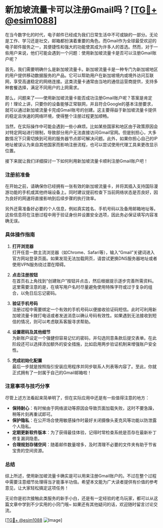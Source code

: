 # 新加坡流量卡可以注册Gmail吗？[[TG💪+ @esim1088](https://t.me/s/esim1088)]

在当今数字化的时代，电子邮件已经成为我们日常生活中不可或缺的一部分。无论是工作、学习还是社交，邮箱都扮演着重要的角色。而Gmail作为全球最受欢迎的电子邮件服务之一，其便捷性和强大的功能使其成为许多人的首选。然而，对于一些用户来说，他们可能会遇到一个问题：使用新加坡流量卡是否可以注册Gmail账户呢？

首先，我们需要明确什么是新加坡流量卡。新加坡流量卡是一种专门为新加坡地区的用户提供移动数据服务的产品。它可以帮助用户在新加坡境内或境外访问互联网，享受高速稳定的网络连接。这类流量卡通常由当地的通信运营商提供，支持多种套餐选择，满足不同用户的上网需求。

那么，问题来了——使用新加坡流量卡能否成功注册Gmail账户呢？答案是肯定的！理论上讲，只要你的设备能够正常联网，并且符合Google的基本注册要求，就可以通过新加坡流量卡完成Gmail账号的创建。这主要得益于新加坡流量卡提供的稳定且快速的网络环境，使得整个注册过程更加顺畅。

当然，在实际操作中可能会遇到一些小麻烦。比如某些国家和地区由于政策原因会对特定网站进行限制，导致部分用户无法直接访问Gmail官网。但是别担心，大多数情况下只需切换到可用的服务器节点即可解决问题。此外，如果你担心自己的IP地址被误认为来自其他国家而影响注册流程，也可以尝试使用代理工具来更改显示位置。

接下来就让我们详细探讨一下如何利用新加坡流量卡顺利注册Gmail账户吧！

### 注册前准备

在开始之前，请确保你已经拥有一张有效的新加坡流量卡，并将其插入支持国际漫游功能的手机或其他终端设备上。同时建议提前检查下当前网络状态是否良好，因为良好的网速将直接影响到后续步骤的执行效率。

另外还需准备好必要的个人信息，例如真实姓名、手机号码以及备用邮箱地址等。这些信息将在注册过程中用于验证身份并设置安全选项，因此务必保证填写内容准确无误。

### 具体操作指南

1. **打开浏览器**  
   打开任意一款主流浏览器（如Chrome、Safari等），输入“Gmail”关键词进入官方网站登录页面。如果发现无法加载网页，请尝试更换DNS服务器地址或者使用VPN服务绕过潜在障碍。

2. **点击注册按钮**  
   在首页右上角找到“创建账户”按钮并点击，然后根据提示逐步完善所需资料。这里需要注意的是，在填写用户名时尽量避免使用特殊字符或过于复杂的组合，以免日后忘记密码。

3. **验证手机号码**  
   注册过程中需要绑定一个有效的手机号码以便接收验证码短信。此时可利用新加坡流量卡拨打电话或者发送消息以确认号码有效性。如果遇到无法接收到短信的情况，则可以考虑联系客服寻求帮助。

4. **设置密码及其他细节**  
   为新账户设定一个强健但容易记忆的密码，并勾选同意条款后提交表单。在此阶段还可以选择添加额外的安全措施，比如启用两步验证机制来增强账户安全性。

5. **完成初始化配置**  
   最后一步就是按照指引安装应用程序并同步联系人列表等内容了。至此，你就正式拥有了一封属于自己的Gmail邮箱啦！

### 注意事项与技巧分享

尽管上述方法看起来简单明了，但在实际应用中还是有一些值得注意的地方：

- **保持耐心**：有时候由于网络波动等原因会导致页面加载失败，这时不要急躁，稍等片刻再重试即可。
- **保护隐私**：在公开场合使用敏感操作时最好关闭摄像头麦克风等功能以防泄露个人隐私。
- **定期更新软件版本**：为了获得最佳体验，记得时常检查系统是否存在最新补丁修复漏洞隐患。
- **合理规划存储空间**：随着邮件数量增多，及时清理不必要的文件夹有助于节省宝贵的空间资源。

### 总结

综上所述，使用新加坡流量卡确实是可以用来注册Gmail账户的。不过在整个过程中需要注意细节处理得当才能事半功倍。希望本文能为广大读者提供有价值的参考意见，让大家轻松搞定这项任务！

无论你是初次接触此类服务的新手小白，还是有一定经验的老鸟玩家，都可以从这篇文章中学到不少实用的小窍门哦~ 如果还有其他疑问的话，欢迎随时留言讨论交流。

[[TG💪+ @esim1088](https://t.me/s/esim1088) ![Image](https://i.postimg.cc/4NQfJmqS/Snipaste-2025-05-13-00-14-12.png)]